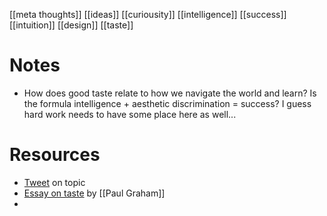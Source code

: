 [[meta thoughts]]
[[ideas]]
[[curiousity]]
[[intelligence]]
[[success]]
[[intuition]]
[[design]]
[[taste]]


# Notes
- How does good taste relate to how we navigate the world and learn? Is the formula intelligence + aesthetic discrimination = success? I guess hard work needs to have some place here as well...

# Resources
- [Tweet](https://twitter.com/andy_matuschak/status/1282155960966864897) on topic
- [Essay on taste](http://www.paulgraham.com/taste.html) by [[Paul Graham]]
- 